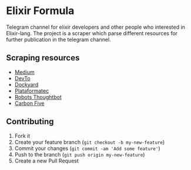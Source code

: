 # Elixir Formula

Telegram channel for elixir developers and other people who interested in Elixir-lang. The project is a scraper which parse different resources for further publication in the telegram channel.

## Scraping resources
  - [Medium](http://medium.com/)
  - [DevTo](https://dev.to/)
  - [Dockyard](https://dockyard.com/)
  - [Plataformatec](http://blog.plataformatec.com.br)
  - [Robots Thoughtbot](https://robots.thoughtbot.com/)
  - [Carbon Five](https://blog.carbonfive.com/)

## Contributing

1. Fork it
2. Create your feature branch (`git checkout -b my-new-feature`)
3. Commit your changes (`git commit -am 'Add some feature'`)
4. Push to the branch (`git push origin my-new-feature`)
5. Create a new Pull Request
